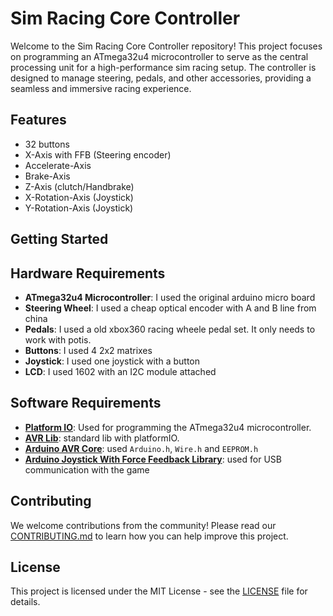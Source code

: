 # Sim Racing Core Controller

Welcome to the Sim Racing Core Controller repository! This project focuses on programming an ATmega32u4 microcontroller to serve as the central processing unit for a high-performance sim racing setup. The controller is designed to manage steering, pedals, and other accessories, providing a seamless and immersive racing experience.

## Features

- 32 buttons
- X-Axis with FFB (Steering encoder)
- Accelerate-Axis
- Brake-Axis
- Z-Axis (clutch/Handbrake)
- X-Rotation-Axis (Joystick)
- Y-Rotation-Axis (Joystick)



## Getting Started



## Hardware Requirements

- **ATmega32u4 Microcontroller**: I used the original arduino micro board
- **Steering Wheel**: I used a cheap optical encoder with A and B line from china
- **Pedals**: I used a old xbox360 racing wheele pedal set. It only needs to work with potis.
- **Buttons**: I used 4 2x2 matrixes
- **Joystick**: I used one joystick with a button
- **LCD**: I used 1602 with an I2C module attached

## Software Requirements

- [**Platform IO**](https://platformio.org/install/ide?install=vscode): Used for programming the ATmega32u4 microcontroller.
- [**AVR Lib**](https://github.com/avrdudes/avr-libc.git): standard lib with platformIO.
- [**Arduino AVR Core**](https://github.com/arduino/ArduinoCore-avr.git): used `Arduino.h`, `Wire.h` and `EEPROM.h`
- [**Arduino Joystick With Force Feedback Library**](https://github.com/YukMingLaw/ArduinoJoystickWithFFBLibrary.git): used for USB communication with the game

## Contributing

We welcome contributions from the community! Please read our [CONTRIBUTING.md](CONTRIBUTING.md) to learn how you can help improve this project.

## License

This project is licensed under the MIT License - see the [LICENSE](LICENSE) file for details.
